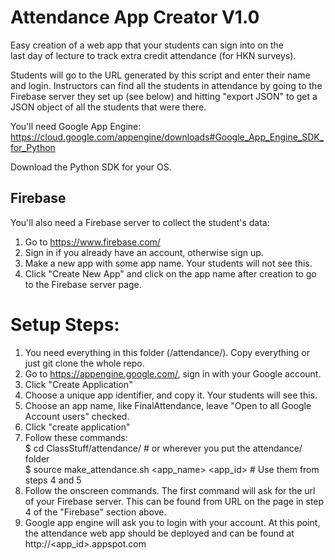 Attendance App Creator V1.0  
===========================  
  
Easy creation of a web app that your students can sign into on the  
last day of lecture to track extra credit attendance (for HKN surveys). 

Students will go to the URL generated by this script and enter their name and login. Instructors can find all the students in attendance by going to the Firebase server they set up (see below) and hitting "export JSON" to get a JSON object of all the students that were there.  
  
You'll need Google App Engine:  
https://cloud.google.com/appengine/downloads#Google_App_Engine_SDK_for_Python  
  
Download the Python SDK for your OS.   

Firebase
--------
You'll also need a Firebase server to collect the student's data:  
1) Go to https://www.firebase.com/  
2) Sign in if you already have an account, otherwise sign up.  
3) Make a new app with some app name. Your students will not see this.  
4) Click "Create New App" and click on the app name after creation to go to the Firebase server page.  


Setup Steps:
============
1) You need everything in this folder (/attendance/). Copy everything or just git clone the whole repo.  
2) Go to https://appengine.google.com/, sign in with your Google account.  
3) Click "Create Application"  
4) Choose a unique app identifier, and copy it. Your students will see this.     
5) Choose an app name, like FinalAttendance, leave "Open to all Google Account users" checked.    
6) Click "create application"  
7) Follow these commands:  
$ cd ClassStuff/attendance/ # or wherever you put the attendance/ folder  
$ source make_attendance.sh <app_name> <app_id> # Use them from steps 4 and 5  
8) Follow the onscreen commands. The first command will ask for the url of your Firebase server. This can be found from URL on the page in step 4 of the "Firebase" section above.  
9) Google app engine will ask you to login with your account. At this point, the attendance web app should be deployed and can be found at http://<app_id>.appspot.com  
